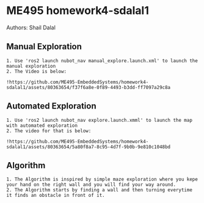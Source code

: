 # ME495 homework4-sdalal1 
Authors: Shail Dalal

## Manual Exploration
    1. Use 'ros2 launch nubot_nav manual_explore.launch.xml' to launch the manual exploration
    2. The Video is below:

    !https://github.com/ME495-EmbeddedSystems/homework4-sdalal1/assets/80363654/f37f6a8e-0f89-4493-b3dd-ff7097a29c8a
    

## Automated Exploration
    1. Use 'ros2 launch nubot_nav explore.launch.xmml' to launch the map with automated exploration
    2. The video for that is below:

    !https://github.com/ME495-EmbeddedSystems/homework4-sdalal1/assets/80363654/5a80f8a7-8c95-4d7f-9b0b-9e810c1048bd



## Algorithm
    1. The Algorithm is inspired by simple maze exploration where you kepe your hand on the right wall and you will find your way around.
    2. The Algorithm starts by finding a wall and then turning everytime it finds an obstacle in front of it.
